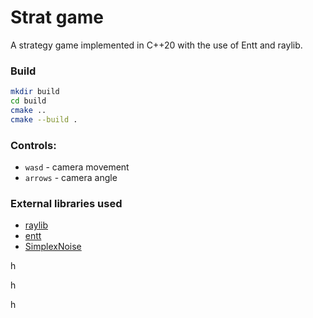 # Strat game
A strategy game implemented in C++20 with the use of Entt and raylib.

### Build
```bash
mkdir build
cd build
cmake ..
cmake --build .
```

### Controls:
- `wasd` - camera movement
- `arrows` - camera angle

### External libraries used
- [raylib](https://github.com/raysan5/raylib)
- [entt](https://github.com/skypjack/entt)
- [SimplexNoise](https://github.com/SRombauts/SimplexNoise)










h






h


h




